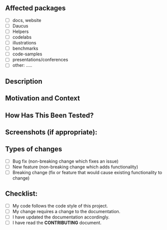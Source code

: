 <!--- Provide a general summary of your changes in the Title above -->

## Affected packages

<!-- put an `x` in all the boxes that apply -->

- [ ] docs, website
- [ ] Daucus
- [ ] Helpers
- [ ] codelabs
- [ ] illustrations
- [ ] benchmarks
- [ ] code-samples
- [ ] presentations/conferences
- [ ] other: .....

## Description

<!--- ✍️ edit: Describe your changes in detail -->

## Motivation and Context

<!--- ✍️ Why is this change required? What problem does it solve? -->
<!--- ✍️ If it fixes an open issue, please link to the issue here. -->

## How Has This Been Tested?

<!--- ✍️ Please describe in detail how you tested your changes. -->
<!--- Include details of your testing environment, and the tests you ran to -->
<!--- see how your change affects other areas of the code, etc. -->

## Screenshots (if appropriate):

## Types of changes

<!--- ✍️ What types of changes does your code introduce? Put an `x` in all the boxes that apply: -->

- [ ] Bug fix (non-breaking change which fixes an issue)
- [ ] New feature (non-breaking change which adds functionality)
- [ ] Breaking change (fix or feature that would cause existing functionality to change)

## Checklist:

<!--- Go over all the following points, and put an `x` in all the boxes that apply. -->
<!--- If you're unsure about any of these, don't hesitate to ask. We're here to help! -->

- [ ] My code follows the code style of this project.
- [ ] My change requires a change to the documentation.
- [ ] I have updated the documentation accordingly.
- [ ] I have read the **CONTRIBUTING** document.
